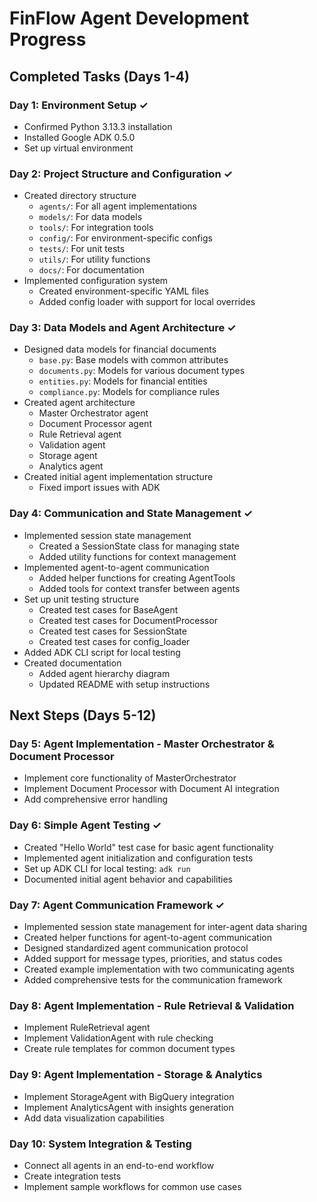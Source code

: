 # FinFlow Agent Development Progress

## Completed Tasks (Days 1-4)

### Day 1: Environment Setup ✓
- Confirmed Python 3.13.3 installation
- Installed Google ADK 0.5.0
- Set up virtual environment

### Day 2: Project Structure and Configuration ✓
- Created directory structure
  - `agents/`: For all agent implementations
  - `models/`: For data models
  - `tools/`: For integration tools
  - `config/`: For environment-specific configs
  - `tests/`: For unit tests
  - `utils/`: For utility functions
  - `docs/`: For documentation
- Implemented configuration system
  - Created environment-specific YAML files
  - Added config loader with support for local overrides

### Day 3: Data Models and Agent Architecture ✓
- Designed data models for financial documents
  - `base.py`: Base models with common attributes
  - `documents.py`: Models for various document types
  - `entities.py`: Models for financial entities
  - `compliance.py`: Models for compliance rules
- Created agent architecture
  - Master Orchestrator agent
  - Document Processor agent
  - Rule Retrieval agent
  - Validation agent
  - Storage agent
  - Analytics agent
- Created initial agent implementation structure
  - Fixed import issues with ADK

### Day 4: Communication and State Management ✓
- Implemented session state management
  - Created a SessionState class for managing state
  - Added utility functions for context management
- Implemented agent-to-agent communication
  - Added helper functions for creating AgentTools
  - Added tools for context transfer between agents
- Set up unit testing structure
  - Created test cases for BaseAgent
  - Created test cases for DocumentProcessor
  - Created test cases for SessionState
  - Created test cases for config_loader
- Added ADK CLI script for local testing
- Created documentation
  - Added agent hierarchy diagram
  - Updated README with setup instructions

## Next Steps (Days 5-12)

### Day 5: Agent Implementation - Master Orchestrator & Document Processor
- Implement core functionality of MasterOrchestrator
- Implement Document Processor with Document AI integration
- Add comprehensive error handling

### Day 6: Simple Agent Testing ✓
- Created "Hello World" test case for basic agent functionality
- Implemented agent initialization and configuration tests
- Set up ADK CLI for local testing: `adk run`
- Documented initial agent behavior and capabilities

### Day 7: Agent Communication Framework ✓
- Implemented session state management for inter-agent data sharing
- Created helper functions for agent-to-agent communication
- Designed standardized agent communication protocol
- Added support for message types, priorities, and status codes
- Created example implementation with two communicating agents
- Added comprehensive tests for the communication framework

### Day 8: Agent Implementation - Rule Retrieval & Validation
- Implement RuleRetrieval agent
- Implement ValidationAgent with rule checking
- Create rule templates for common document types

### Day 9: Agent Implementation - Storage & Analytics
- Implement StorageAgent with BigQuery integration
- Implement AnalyticsAgent with insights generation
- Add data visualization capabilities

### Day 10: System Integration & Testing
- Connect all agents in an end-to-end workflow
- Create integration tests
- Implement sample workflows for common use cases
